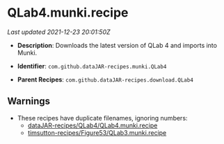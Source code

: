 # QLab4.munki.recipe

_Last updated 2021-12-23 20:01:50Z_

- **Description**: Downloads the latest version of QLab 4 and imports into Munki.

- **Identifier**: `com.github.dataJAR-recipes.munki.QLab4`

- **Parent Recipes**: `com.github.dataJAR-recipes.download.QLab4`


## Warnings

- These recipes have duplicate filenames, ignoring numbers:
    - [dataJAR-recipes/QLab4/QLab4.munki.recipe](/autopkg-dupe-tracker/dataJAR-recipes/QLab4/QLab4.munki.recipe)
    - [timsutton-recipes/Figure53/QLab3.munki.recipe](/autopkg-dupe-tracker/timsutton-recipes/Figure53/QLab3.munki.recipe)